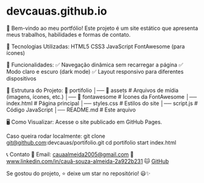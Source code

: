 # devcauas.github.io
👋 Bem-vindo ao meu portfólio! Este projeto é um site estático que apresenta meus trabalhos, habilidades e formas de contato.


🚀 Tecnologias Utilizadas:
HTML5
CSS3
JavaScript
FontAwesome (para ícones)

🌟 Funcionalidades:
✅ Navegação dinâmica sem recarregar a página
✅ Modo claro e escuro (dark mode)
✅ Layout responsivo para diferentes dispositivos

📂 Estrutura do Projeto:
📂 portifolio
│── 📁 assets            # Arquivos de mídia (imagens, ícones, etc.)
│── 📁 fontawesome       # Ícones da FontAwesome
│── index.html           # Página principal
│── styles.css           # Estilos do site
│── script.js            # Código JavaScript
│── README.md            # Este arquivo

🖥️ Como Visualizar:
Acesse o site publicado em GitHub Pages.

Caso queira rodar localmente:
git clone git@github.com:devcauas/portifolio.git
cd portifolio
start index.html

📞 Contato
📧 Email: cauaalmeida2005@gmail.com
🔗 www.linkedin.com/in/cauã-souza-almeida-2a922b231
🐱 [GitHub](https://github.com/devcauas)

Se gostou do projeto, ⭐ deixe um star no repositório! 😃✨